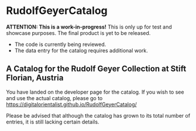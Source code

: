 # RudolfGeyerCatalog

**ATTENTION: This is a work-in-progress!**
This is only up for test and showcase purposes. The final product is yet to be released.
- The code is currently being reviewed.
- The data entry for the catalog requires additional work.

## A Catalog for the Rudolf Geyer Collection at Stift Florian, Austria

You have landed on the developer page for the catalog. If you wish to see and use the actual catalog, please go to https://digitalorientalist.github.io/RudolfGeyerCatalog/

Please be advised that although the catalog has grown to its total number of entries, it is still lacking certain details.